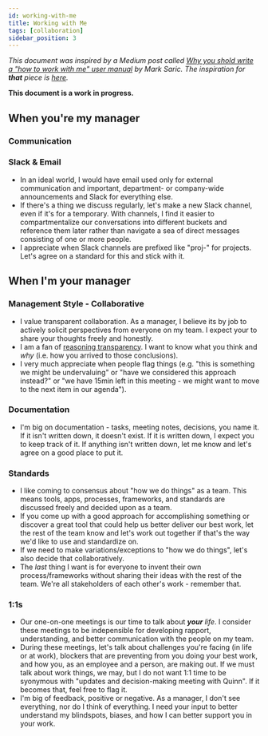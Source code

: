 ```yaml
---
id: working-with-me
title: Working with Me
tags: [collaboration]
sidebar_position: 3
---
```


_This document was inspired by a Medium post called [Why you shold write a "how to work with me" user manual](https://medium.com/swlh/user-manual-to-me-92c8ce68f960) by Mark Saric. The inspiration for ***that*** piece is [here](https://growth.eladgil.com/book/the-role-of-the-ceo/insights-working-with-claire/)._

**This document is a work in progress.**

## When you're my manager

### Communication

### Slack & Email
- In an ideal world, I would have email used only for external communication and important, department- or company-wide announcements and Slack for everything else.
- If there's a thing we discuss regularly, let's make a new Slack channel, even if it's for a temporary. With channels, I find it easier to compartmentalize our conversations into different buckets and reference them later rather than navigate a sea of direct messages consisting of one or more people.
- I appreciate when Slack channels are prefixed like "proj-" for projects. Let's agree on a standard for this and stick with it.

## When I'm your manager

### Management Style - Collaborative
- I value transparent collaboration. As a manager, I believe its by job to actively solicit perspectives from everyone on my team. I expect your to share your thoughts freely and honestly.  
- I am a fan of [reasoning transparency](https://forum.effectivealtruism.org/topics/reasoning-transparency). I want to know what you think and _why_ (i.e. how you arrived to those conclusions).
- I very much appreciate when people flag things (e.g. "this is something we might be undervaluing" or "have we considered this approach instead?" or "we have 15min left in this meeting - we might want to move to the next item in our agenda").

### Documentation
- I'm big on documentation - tasks, meeting notes, decisions, you name it. If it isn't written down, it doesn't exist. If it is written down, I expect you to keep track of it. If anything isn't written down, let me know and let's agree on a good place to put it.

### Standards
- I like coming to consensus about "how we do things" as a team. This means tools, apps, processes, frameworks, and standards are discussed freely and decided upon as a team.
- If you come up with a good approach for accomplishing something or discover a great tool that could help us better deliver our best work, let the rest of the team know and let's work out together if that's the way we'd like to use and standardize on.
- If we need to make variations/exceptions to "how we do things", let's also decide that collaboratively.
- The _last_ thing I want is for everyone to invent their own process/frameworks without sharing their ideas with the rest of the team. We're all stakeholders of each other's work - remember that. 

### 1:1s
- Our one-on-one meetings is our time to talk about _**your** life_. I consider these meetings to be indepensible for developing rapport, understanding, and better communication with the people on my team. 
- During these meetings, let's talk about challenges you're facing (in life or at work), blockers that are preventing from you doing your best work, and how you, as an employee and a person, are making out. If we must talk about work things, we may, but I do not want 1:1 time to be syonymous with "updates and decision-making meeting with Quinn". If it becomes that, feel free to flag it.
- I'm big of feedback, positive or negative. As a manager, I don't see everything, nor do I think of everything. I need your input to better understand my blindspots, biases, and how I can better support you in your work.


